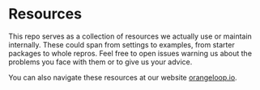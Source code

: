 # Resources

This repo serves as a collection of resources we actually use or maintain internally. These could span from settings to examples, from starter packages to whole repros. Feel free to open issues warning us about the problems you face with them or to give us your advice.

You can also navigate these resources at our website [orangeloop.io](https://orangeloop.io/risorse).
